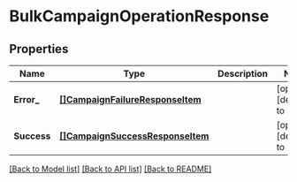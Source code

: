 # BulkCampaignOperationResponse

## Properties
Name | Type | Description | Notes
------------ | ------------- | ------------- | -------------
**Error_** | [**[]CampaignFailureResponseItem**](CampaignFailureResponseItem.md) |  | [optional] [default to null]
**Success** | [**[]CampaignSuccessResponseItem**](CampaignSuccessResponseItem.md) |  | [optional] [default to null]

[[Back to Model list]](../README.md#documentation-for-models) [[Back to API list]](../README.md#documentation-for-api-endpoints) [[Back to README]](../README.md)

